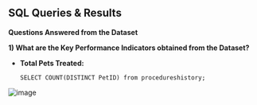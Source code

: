 ## SQL Queries & Results
__Questions Answered from the Dataset__

__1) What are the Key Performance Indicators obtained from the Dataset?__

+ __Total Pets Treated:__

      SELECT COUNT(DISTINCT PetID) from procedureshistory;

![image](https://github.com/sharanya-27/pizza_sales_analysis/assets/142989454/958d5555-d9d8-4446-8ac5-30ce775f7afe)
